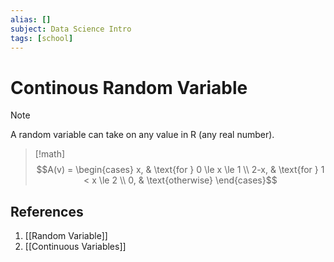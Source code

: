 ```yaml
---
alias: []
subject: Data Science Intro
tags: [school]
---
```

# Continous Random Variable

> [!note] 
> A random variable can take on any value in R (any real number).

> [!math]
> $$A(v) = \begin{cases} x, & \text{for } 0 \le x \le 1 \\ 2-x, & \text{for } 1 < x \le 2 \\ 0, & \text{otherwise} \end{cases}$$

## References
1. [[Random Variable]]
2. [[Continuous Variables]]